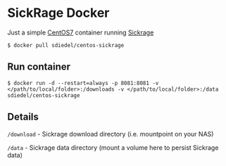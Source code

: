# SickRage Docker

Just a simple [CentOS7](https://www.centos.org) container running [Sickrage](https://github.com/SiCKRAGETV/SickRage)

```
$ docker pull sdiedel/centos-sickrage
```

## Run container

```
$ docker run -d --restart=always -p 8081:8081 -v </path/to/local/folder>:/downloads -v </path/to/local/folder>:/data sdiedel/centos-sickrage
```

## Details

`/download` - Sickrage download directory (i.e. mountpoint on your NAS)

`/data` - Sickrage data directory (mount a volume here to persist Sickrage data)
